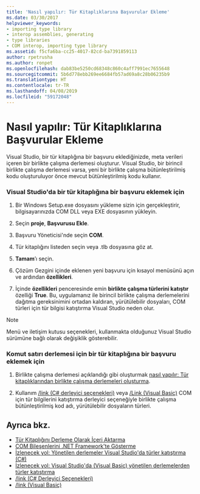 ```yaml
---
title: 'Nasıl yapılır: Tür Kitaplıklarına Başvurular Ekleme'
ms.date: 03/30/2017
helpviewer_keywords:
- importing type library
- interop assemblies, generating
- type libraries
- COM interop, importing type library
ms.assetid: f5cfa6ba-cc25-4017-82cd-ba7391859113
author: rpetrusha
ms.author: ronpet
ms.openlocfilehash: dab83be5250cd68348c860c4aff7991ec7655648
ms.sourcegitcommit: 5b6d778ebb269ee6684fb57ad69a8c28b06235b9
ms.translationtype: HT
ms.contentlocale: tr-TR
ms.lasthandoff: 04/08/2019
ms.locfileid: "59172048"
---
```

# <a name="how-to-add-references-to-type-libraries"></a>Nasıl yapılır: Tür Kitaplıklarına Başvurular Ekleme
Visual Studio, bir tür kitaplığına bir başvuru eklediğinizde, meta verileri içeren bir birlikte çalışma derlemesi oluşturur. Visual Studio, bir birincil birlikte çalışma derlemesi varsa, yeni bir birlikte çalışma bütünleştirilmiş kodu oluşturuluyor önce mevcut bütünleştirilmiş kodu kullanır.  
  
### <a name="to-add-a-reference-to-a-type-library-in-visual-studio"></a>Visual Studio'da bir tür kitaplığına bir başvuru eklemek için  
  
1.  Bir Windows Setup.exe dosyasını yükleme sizin için gerçekleştirir, bilgisayarınızda COM DLL veya EXE dosyasının yükleyin.  
  
2.  Seçin **proje**, **Başvurusu Ekle**.  
  
3.  Başvuru Yöneticisi'nde seçin **COM**.  
  
4.  Tür kitaplığını listeden seçin veya .tlb dosyasına göz at.  
  
5.  **Tamam**’ı seçin.  
  
6.  Çözüm Gezgini içinde eklenen yeni başvuru için kısayol menüsünü açın ve ardından **özellikleri**.  
  
7.  İçinde **özellikleri** penceresinde emin **birlikte çalışma türlerini katıştır** özelliği **True**. Bu, uygulamanız ile birincil birlikte çalışma derlemelerini dağıtma gereksinimini ortadan kaldıran, yürütülebilir dosyaları, COM türleri için tür bilgisi katıştırma Visual Studio neden olur.  
  
> [!NOTE]
>  Menü ve iletişim kutusu seçenekleri, kullanmakta olduğunuz Visual Studio sürümüne bağlı olarak değişiklik gösterebilir.  
  
### <a name="to-add-a-reference-to-a-type-library-for-command-line-compilation"></a>Komut satırı derlemesi için bir tür kitaplığına bir başvuru eklemek için  
  
1.  Birlikte çalışma derlemesi açıklandığı gibi oluşturmak [nasıl yapılır: Tür kitaplıklarından birlikte çalışma derlemeleri oluşturma](how-to-generate-interop-assemblies-from-type-libraries.md).  
  
2.  Kullanım [/link (C# derleyici seçenekleri)](../../csharp/language-reference/compiler-options/link-compiler-option.md) veya [/Link (Visual Basic)](../../visual-basic/reference/command-line-compiler/link.md) COM için tür bilgilerini katıştırma derleyici seçeneğiyle birlikte çalışma bütünleştirilmiş kod adı, yürütülebilir dosyaların türleri.  
  
## <a name="see-also"></a>Ayrıca bkz.

- [Tür Kitaplığını Derleme Olarak İçeri Aktarma](importing-a-type-library-as-an-assembly.md)
- [COM Bileşenlerini .NET Framework'te Gösterme](exposing-com-components.md)
- [İzlenecek yol: Yönetilen derlemeler Visual Studio'da türler katıştırma (C#)](/docs/csharp/programming-guide/concepts/assemblies-gac/walkthrough-embedding-types-from-managed-assemblies-in-visual-studio.md) 
- [İzlenecek yol: Visual Studio'da (Visual Basic) yönetilen derlemelerden türler katıştırma](/docs/visual-basic/programming-guide/concepts/assemblies-gac/walkthrough-embedding-types-from-managed-assemblies-in-vs.md)
- [/link (C# Derleyici Seçenekleri)](../../csharp/language-reference/compiler-options/link-compiler-option.md)
- [/link (Visual Basic)](../../visual-basic/reference/command-line-compiler/link.md)
